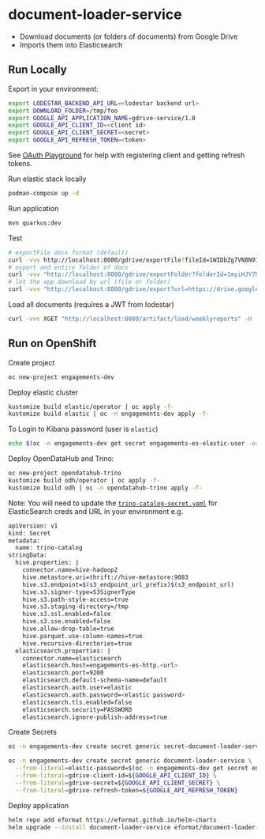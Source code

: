 # document-loader-service

- Download documents (or folders of documents) from Google Drive
- Imports them into Elasticsearch

## Run Locally

Export in your environment:
```bash
export LODESTAR_BACKEND_API_URL=<lodestar backend url>
export DOWNLOAD_FOLDER=/tmp/foo
export GOOGLE_API_APPLICATION_NAME=gdrive-service/1.0
export GOOGLE_API_CLIENT_ID=<client id>
export GOOGLE_API_CLIENT_SECRET=<secret>
export GOOGLE_API_REFRESH_TOKEN=<token>
```

See [OAuth Playground](https://developers.google.com/oauthplayground/) for help with registering client and getting refresh tokens.

Run elastic stack locally
```bash
podman-compose up -d
```

Run application
```bash
mvn quarkus:dev
```

Test
```bash
# exportFile docx format (default)
curl -vvv http://localhost:8080/gdrive/exportFile?fileId=1WIDbZg7VN8N97P_0hU5JD89ESYZKpZoMR3tNhOaeHrc
# export and entire folder of docs
curl -vvv "http://localhost:8080/gdrive/exportFolder?folderId=1myiHJY7U5WDpAzDl7xohs8tf2Yps1FIi"
# let the app download by url (file or folder)
curl -vvv "http://localhost:8080/gdrive/export?url=https://drive.google.com/drive/folders/1yoQdWMCVcE-gvpvUM2u8dSDqMWLcL67S"
```

Load all documents (requires a JWT from lodestar)
```bash
curl -vvv XGET "http://localhost:8080/artifact/load/weeklyreports" -H 'accept: */*' -H "Authorization: Bearer ${TOKEN}"
```

## Run on OpenShift

Create project
```bash
oc new-project engagements-dev
```

Deploy elastic cluster
```bash
kustomize build elastic/operator | oc apply -f-
kustomize build elastic | oc -n engagements-dev apply -f-
```

To Login to Kibana password (user is `elastic`)
```bash
echo $(oc -n engagements-dev get secret engagements-es-elastic-user -o=jsonpath='{.data.elastic}' | base64 -d)
```

Deploy OpenDataHub and Trino:
```bash
oc new-project opendatahub-trino
kustomize build odh/operator | oc apply -f-
kustomize build odh | oc -n opendatahub-trino apply -f-
```

Note: You will need to update the [`trino-catalog-secret.yaml`](https://github.com/eformat/odh-manifests/blob/master/trino/overlays/lodestar-search/trino-catalog-lodestar-sealedsecret.yaml) for ElasticSearch creds and URL in your environment e.g.

```bash
apiVersion: v1
kind: Secret
metadata:
  name: trino-catalog
stringData:
  hive.properties: |
    connector.name=hive-hadoop2
    hive.metastore.uri=thrift://hive-metastore:9083
    hive.s3.endpoint=$(s3_endpoint_url_prefix)$(s3_endpoint_url)
    hive.s3.signer-type=S3SignerType
    hive.s3.path-style-access=true
    hive.s3.staging-directory=/tmp
    hive.s3.ssl.enabled=false
    hive.s3.sse.enabled=false
    hive.allow-drop-table=true
    hive.parquet.use-column-names=true
    hive.recursive-directories=true
  elasticsearch.properties: |
    connector.name=elasticsearch
    elasticsearch.host=engagements-es-http.<url>
    elasticsearch.port=9200
    elasticsearch.default-schema-name=default
    elasticsearch.auth.user=elastic
    elasticsearch.auth.password=<elastic password>
    elasticsearch.tls.enabled=false
    elasticsearch.security=PASSWORD
    elasticsearch.ignore-publish-address=true
```

Create Secrets
```bash
oc -n engagements-dev create secret generic secret-document-loader-service-proxy --from-literal=session_secret=$(head /dev/urandom | tr -dc A-Za-z0-9 | head -c43)

oc -n engagements-dev create secret generic document-loader-service \
  --from-literal=elastic-password=$(oc -n engagements-dev get secret engagements-es-elastic-user -o=jsonpath='{.data.elastic}' | base64 -d) \
  --from-literal=gdrive-client-id=${GOOGLE_API_CLIENT_ID} \
  --from-literal=gdrive-secret=${GOOGLE_API_CLIENT_SECRET} \
  --from-literal=gdrive-refresh-token=${GOOGLE_API_REFRESH_TOKEN}
```

Deploy application
```bash
helm repo add eformat https://eformat.github.io/helm-charts
helm upgrade --install document-loader-service eformat/document-loader-service --namespace engagements-dev 
```
